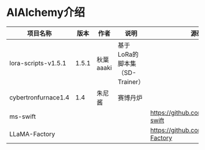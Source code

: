 # AIAlchemy介绍


| 项目名称 | 版本 | 作者 | 说明 | 源码地址 | 文档地址 |
| --- | --- | --- | --- | --- | --- |
| lora-scripts-v1.5.1 | 1.5.1 | 秋葉aaaki | 基于LoRa的脚本集（SD-Trainer） |  |  |
| cybertronfurnace1.4 | 1.4 | 朱尼酱 | 赛博丹炉 |  |  |
| ms-swift |  |  |  | https://github.com/modelscope/ms-swift | https://swift.readthedocs.io/zh-cn/latest/index.html |
| LLaMA-Factory |  |  |  | https://github.com/hiyouga/LLaMA-Factory |  |
